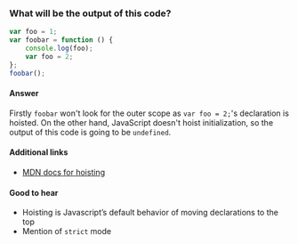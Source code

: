 ### What will be the output of this code?

```js
var foo = 1;
var foobar = function () {
    console.log(foo);
    var foo = 2;
};
foobar();
```

#### Answer

Firstly `foobar` won't look for the outer scope as `var foo = 2;`'s declaration is hoisted. On the other hand,  JavaScript doesn't hoist initialization, so the output of this code is going to be `undefined`.

#### Additional links

* [MDN docs for hoisting](https://developer.mozilla.org/en-US/docs/Glossary/Hoisting)

#### Good to hear

* Hoisting is Javascript’s default behavior of moving declarations to the top
* Mention of `strict` mode

<!-- tags: (javascript) -->
